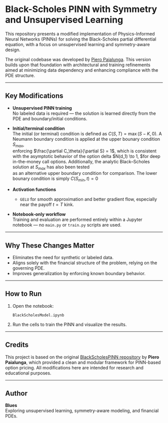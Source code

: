 # Black-Scholes PINN with Symmetry and Unsupervised Learning

This repository presents a modified implementation of Physics-Informed Neural Networks (PINNs) for solving the Black-Scholes partial differential equation, with a focus on unsupervised learning and symmetry-aware design.

The original codebase was developed by [Piero Paialunga](https://github.com/PieroPaialungaAI/BlackScholesPINN). This version builds upon that foundation with architectural and training refinements aimed at minimizing data dependency and enhancing compliance with the PDE structure.

---

## Key Modifications

- **Unsupervised PINN training**  
  No labeled data is required — the solution is learned directly from the PDE and boundary/initial conditions.

- **Initial/terminal condition**  
The initial (or terminal) condition is defined as $C(S, T) = \max(S - K, 0)$.
A Neumann boundary condition is applied at the upper bounary condition $S_{max}$,  
enforcing $\frac{\partial C_\theta}{\partial S} = 1$, which is consistent with the asymptotic behavior of the option delta $N(d_1) \to 1, $for deep in-the-money call options. Additionally, the analytic Black–Scholes solution at $S_{max}$ has also been tested  
as an alternative upper boundary condition for comparison. 
The lower bounary condition is simply $C(S_{min}, t) = 0$

- **Activation functions**
  - `GELU` for smooth approximation and better gradient flow, especially near the payoff $t=T$ kink.

- **Notebook-only workflow**  
  Training and evaluation are performed entirely within a Jupyter notebook — no `main.py` or `train.py` scripts are used.

---

## Why These Changes Matter

- Eliminates the need for synthetic or labeled data.
- Aligns solely with the financial structure of the problem, relying on the governing PDE.
- Improves generalization by enforcing known boundary behavior.

---

## How to Run

1. Open the notebook:
   ```
   BlackScholesModel.ipynb
   ```

2. Run the cells to train the PINN and visualize the results.

---

## Credits

This project is based on the original [BlackScholesPINN repository](https://github.com/PieroPaialungaAI/BlackScholesPINN) by **Piero Paialunga**, which provided a clean and modular framework for PINN-based option pricing. All modifications here are intended for research and educational purposes.

---

## Author

**Blues**  
Exploring unsupervised learning, symmetry-aware modeling, and financial PDEs.


